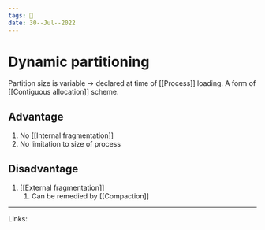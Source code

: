 ```yaml
---
tags: 🌱
date: 30--Jul--2022
---
```


# Dynamic partitioning

Partition size is variable -> declared at time of [[Process]] loading. A form of [[Contiguous allocation]] scheme.

## Advantage

1. No [[Internal fragmentation]]
2. No limitation to size of process

## Disadvantage
1. [[External fragmentation]]
    1. Can be remedied by [[Compaction]]

---
Links: 